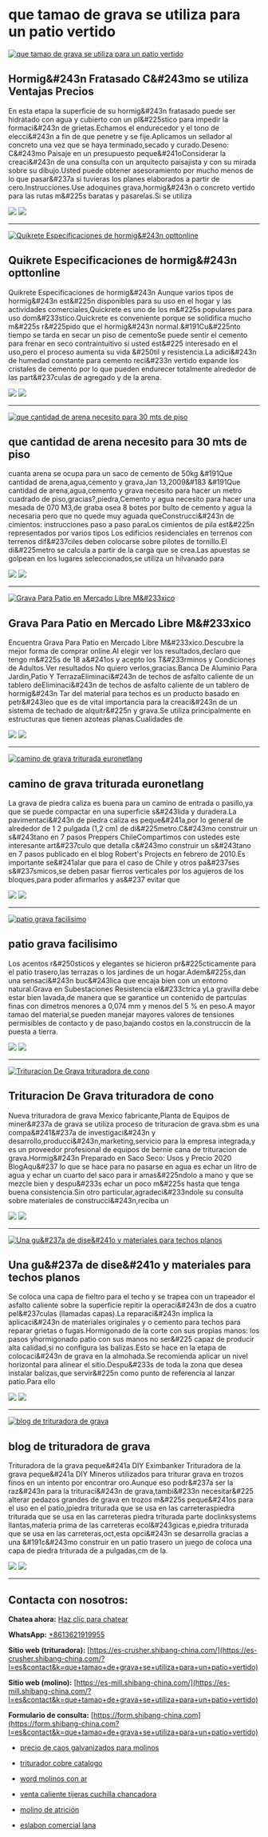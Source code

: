 # que tamao de grava se utiliza para un patio vertido

<a href="https://swt.shibang-china.com/?l=es&img&k=que+tamao+de+grava+se+utiliza+para+un+patio+vertido" target="_blank">![que tamao de grava se utiliza para un patio vertido](http://static.shibang-china.com/all-800x300/464.jpg)</a>

## Hormig&#243n Fratasado C&#243mo se utiliza Ventajas Precios
En esta etapa la superficie de su hormig&#243n fratasado puede ser hidratado con agua y cubierto con un pl&#225stico para impedir la formaci&#243n de grietas.Echamos el endurecedor y el tono de elecci&#243n a fin de que penetre y se fije.Aplicamos un sellador al concreto una vez que se haya terminado,secado y curado.Deseno: C&#243mo Paisaje en un presupuesto peque&#241oConsiderar la creaci&#243n de una consulta con un arquitecto paisajista y con su mirada sobre su dibujo.Usted puede obtener asesoramiento por mucho menos de lo que pasar&#237a si tuvieras los planes elaborados a partir de cero.Instrucciones.Use adoquines grava,hormig&#243n o concreto vertido para las rutas m&#225s baratas y pasarelas.Si se utiliza


<a href="https://whatsapp.shibangsoft.com/WhatsApp.php" target="_blank" title="WhatsApp">![](http://static.shibang-china.com/icon/whatsapp.png)</a> <a href="https://swt.shibang-china.com/?l=es&icon&k=que+tamao+de+grava+se+utiliza+para+un+patio+vertido" target="_blank">![](http://static.shibang-china.com/icon/chat-es.png)</a>

---

<a href="https://swt.shibang-china.com/?l=es&img&k=que+tamao+de+grava+se+utiliza+para+un+patio+vertido" target="_blank">![Quikrete Especificaciones de hormig&#243n opttonline](http://static.shibang-china.com/all-800x300/1342.jpg)</a>

## Quikrete Especificaciones de hormig&#243n opttonline
Quikrete Especificaciones de hormig&#243n Aunque varios tipos de hormig&#243n est&#225n disponibles para su uso en el hogar y las actividades comerciales,Quickrete es uno de los m&#225s populares para uso dom&#233stico.Quickrete es conveniente porque se solidifica mucho m&#225s r&#225pido que el hormig&#243n normal.&#191Cu&#225nto tiempo se tarda en secar un piso de cementoSe puede sentir el cemento para frenar en seco contraintuitivo si usted est&#225 interesado en el uso,pero el proceso aumenta su vida &#250til y resistencia.La adici&#243n de humedad constante para cemento reci&#233n vertido expande los cristales de cemento por lo que pueden endurecer totalmente alrededor de las part&#237culas de agregado y de la arena.


<a href="https://whatsapp.shibangsoft.com/WhatsApp.php" target="_blank" title="WhatsApp">![](http://static.shibang-china.com/icon/whatsapp.png)</a> <a href="https://swt.shibang-china.com/?l=es&icon&k=que+tamao+de+grava+se+utiliza+para+un+patio+vertido" target="_blank">![](http://static.shibang-china.com/icon/chat-es.png)</a>

---

<a href="https://swt.shibang-china.com/?l=es&img&k=que+tamao+de+grava+se+utiliza+para+un+patio+vertido" target="_blank">![que cantidad de arena necesito para 30 mts de piso](http://static.shibang-china.com/all-800x300/1161.jpg)</a>

## que cantidad de arena necesito para 30 mts de piso
cuanta arena se ocupa para un saco de cemento de 50kg &#191Que cantidad de arena,agua,cemento y grava,Jan 13,2009&#183 &#191Que cantidad de arena,agua,cemento y grava necesito para hacer un metro cuadrado de piso,gracias?,piedra,Cemento y agua necesito para hacer una mesada de 070 M3,de graba osea 8 botes por bulto de cemento y agua la necesaria pero que no quede muy aguada queConstrucci&#243n de cimientos: instrucciones paso a paso paraLos cimientos de pila est&#225n representados por varios tipos Los edificios residenciales en terrenos con terrenos dif&#237ciles deben colocarse sobre pilotes de tornillo.El di&#225metro se calcula a partir de la carga que se crea.Las apuestas se golpean en los lugares seleccionados,se utiliza un hilvanado para


<a href="https://whatsapp.shibangsoft.com/WhatsApp.php" target="_blank" title="WhatsApp">![](http://static.shibang-china.com/icon/whatsapp.png)</a> <a href="https://swt.shibang-china.com/?l=es&icon&k=que+tamao+de+grava+se+utiliza+para+un+patio+vertido" target="_blank">![](http://static.shibang-china.com/icon/chat-es.png)</a>

---

<a href="https://swt.shibang-china.com/?l=es&img&k=que+tamao+de+grava+se+utiliza+para+un+patio+vertido" target="_blank">![Grava Para Patio en Mercado Libre M&#233xico](http://static.shibang-china.com/all-800x300/587.jpg)</a>

## Grava Para Patio en Mercado Libre M&#233xico
Encuentra Grava Para Patio en Mercado Libre M&#233xico.Descubre la mejor forma de comprar online.Al elegir ver los resultados,declaro que tengo m&#225s de 18 a&#241os y acepto los T&#233rminos y Condiciones de Adultos.Ver resultados No quiero verlos,gracias.Banca De Aluminio Para Jardin,Patio Y TerrazaEliminaci&#243n de techos de asfalto caliente de un tablero deEliminaci&#243n de techos de asfalto caliente de un tablero de hormig&#243n Tar del material para techos es un producto basado en petr&#243leo que es de vital importancia para la creaci&#243n de un sistema de techado de alquitr&#225n y grava.Se utiliza principalmente en estructuras que tienen azoteas planas.Cualidades de


<a href="https://whatsapp.shibangsoft.com/WhatsApp.php" target="_blank" title="WhatsApp">![](http://static.shibang-china.com/icon/whatsapp.png)</a> <a href="https://swt.shibang-china.com/?l=es&icon&k=que+tamao+de+grava+se+utiliza+para+un+patio+vertido" target="_blank">![](http://static.shibang-china.com/icon/chat-es.png)</a>

---

<a href="https://swt.shibang-china.com/?l=es&img&k=que+tamao+de+grava+se+utiliza+para+un+patio+vertido" target="_blank">![camino de grava triturada euronetlang](http://static.shibang-china.com/all-800x300/1315.jpg)</a>

## camino de grava triturada euronetlang
La grava de piedra caliza es buena para un camino de entrada o pasillo,ya que se puede compactar en una superficie s&#243lida y duradera.La pavimentaci&#243n de piedra caliza es peque&#241a,por lo general de alrededor de 1 2 pulgada (1,2 cm) de di&#225metro.C&#243mo construir un s&#243tano en 7 pasos Preppers ChileCompartimos con ustedes este interesante art&#237culo que detalla c&#243mo construir un s&#243tano en 7 pasos publicado en el blog Robert's Projects en febrero de 2010.Es importante se&#241alar que para el caso de Chile y otros pa&#237ses s&#237smicos,se deben pasar fierros verticales por los agujeros de los bloques,para poder afirmarlos y as&#237 evitar que


<a href="https://whatsapp.shibangsoft.com/WhatsApp.php" target="_blank" title="WhatsApp">![](http://static.shibang-china.com/icon/whatsapp.png)</a> <a href="https://swt.shibang-china.com/?l=es&icon&k=que+tamao+de+grava+se+utiliza+para+un+patio+vertido" target="_blank">![](http://static.shibang-china.com/icon/chat-es.png)</a>

---

<a href="https://swt.shibang-china.com/?l=es&img&k=que+tamao+de+grava+se+utiliza+para+un+patio+vertido" target="_blank">![patio grava facilisimo](http://static.shibang-china.com/all-800x300/1469.jpg)</a>

## patio grava facilisimo
Los acentos r&#250sticos y elegantes se hicieron pr&#225cticamente para el patio trasero,las terrazas o los jardines de un hogar.Adem&#225s,dan una sensaci&#243n buc&#243lica que encaja bien con un entorno natural.Grava en Subestaciones Resistencia el&#233ctrica yLa gravilla debe estar bien lavada,de manera que se garantice un contenido de partculas finas con dimetros menores a 0,074 mm y menos del 5 % en peso.A mayor tamao del material,se pueden manejar mayores valores de tensiones permisibles de contacto y de paso,bajando costos en la.construccin de la puesta a tierra.


<a href="https://whatsapp.shibangsoft.com/WhatsApp.php" target="_blank" title="WhatsApp">![](http://static.shibang-china.com/icon/whatsapp.png)</a> <a href="https://swt.shibang-china.com/?l=es&icon&k=que+tamao+de+grava+se+utiliza+para+un+patio+vertido" target="_blank">![](http://static.shibang-china.com/icon/chat-es.png)</a>

---

<a href="https://swt.shibang-china.com/?l=es&img&k=que+tamao+de+grava+se+utiliza+para+un+patio+vertido" target="_blank">![Trituracion De Grava trituradora de cono](http://static.shibang-china.com/all-800x300/883.jpg)</a>

## Trituracion De Grava trituradora de cono
Nueva trituradora de grava Mexico fabricante,Planta de Equipos de miner&#237a de grava se utiliza proceso de trituracion de grava.sbm es una compa&#241&#237a de investigaci&#243n y desarrollo,producci&#243n,marketing,servicio para la empresa integrada,y es un proveedor profesional de equipos de bernie cana de trituracion de grava.Hormig&#243n Preparado en Saco Seco: Usos y Precio 2020 BlogAqu&#237 lo que se hace para no pasarse en agua es echar un litro de agua y echar un cuarto del saco para ir amas&#225ndolo a mano y que se mezcle bien y despu&#233s echar un poco m&#225s hasta que tenga buena consistencia.Sin otro particular,agradeci&#233ndole su consulta sobre materiales de construcci&#243n,reciba un


<a href="https://whatsapp.shibangsoft.com/WhatsApp.php" target="_blank" title="WhatsApp">![](http://static.shibang-china.com/icon/whatsapp.png)</a> <a href="https://swt.shibang-china.com/?l=es&icon&k=que+tamao+de+grava+se+utiliza+para+un+patio+vertido" target="_blank">![](http://static.shibang-china.com/icon/chat-es.png)</a>

---

<a href="https://swt.shibang-china.com/?l=es&img&k=que+tamao+de+grava+se+utiliza+para+un+patio+vertido" target="_blank">![Una gu&#237a de dise&#241o y materiales para techos planos](http://static.shibang-china.com/all-800x300/677.jpg)</a>

## Una gu&#237a de dise&#241o y materiales para techos planos
Se coloca una capa de fieltro para el techo y se trapea con un trapeador el asfalto caliente sobre la superficie repitir la operaci&#243n de dos a cuatro pel&#237culas (llamadas capas).La reparaci&#243n implica la aplicaci&#243n de materiales originales y o cemento para techos para reparar grietas o fugas.Hormigonado de la corte con sus propias manos: los pasos yhormigonado patio con sus manos no ser&#225 capaz de producir alta calidad,si no configura las balizas.Esto se hace en la etapa de colocaci&#243n de grava en la almohada.Se recomienda aplicar un nivel horizontal para alinear el sitio.Despu&#233s de toda la zona que desea instalar balizas,que servir&#225n como punto de referencia al lanzar patio.Para ello


<a href="https://whatsapp.shibangsoft.com/WhatsApp.php" target="_blank" title="WhatsApp">![](http://static.shibang-china.com/icon/whatsapp.png)</a> <a href="https://swt.shibang-china.com/?l=es&icon&k=que+tamao+de+grava+se+utiliza+para+un+patio+vertido" target="_blank">![](http://static.shibang-china.com/icon/chat-es.png)</a>

---

<a href="https://swt.shibang-china.com/?l=es&img&k=que+tamao+de+grava+se+utiliza+para+un+patio+vertido" target="_blank">![blog de trituradora de grava](http://static.shibang-china.com/all-800x300/276.jpg)</a>

## blog de trituradora de grava
Trituradora de la grava peque&#241a DIY Eximbanker Trituradora de la grava peque&#241a DIY Mineros utilizados para triturar grava en trozos finos en un intento por encontrar oro.Aunque eso podr&#237a ser la raz&#243n para la trituraci&#243n de grava,tambi&#233n necesitar&#225 alterar pedazos grandes de grava en trozos m&#225s peque&#241os para el uso en el patio,jpiedra triturada que se usa en las carreteraspiedra triturada que se usa en las carreteras piedra triturada parte doclinksystems llantas,materia prima de las carreteras ecol&#243gicas e,piedra triturada que se usa en las carreteras,oct,esta opci&#243n se desarrolla gracias a una &#191c&#243mo construir en un patio trasero un juego de coloca una capa de piedra triturada de a pulgadas,cm de la.


<a href="https://whatsapp.shibangsoft.com/WhatsApp.php" target="_blank" title="WhatsApp">![](http://static.shibang-china.com/icon/whatsapp.png)</a> <a href="https://swt.shibang-china.com/?l=es&icon&k=que+tamao+de+grava+se+utiliza+para+un+patio+vertido" target="_blank">![](http://static.shibang-china.com/icon/chat-es.png)</a>

---
## Contacta con nosotros:

**Chatea ahora:** [Haz clic para chatear](https://swt.shibang-china.com?l=es&contact&k=que+tamao+de+grava+se+utiliza+para+un+patio+vertido)

**WhatsApp:**  [+8613621919955](https://whatsapp.shibangsoft.com/WhatsApp.php)

**Sitio web (trituradora):** [https://es-crusher.shibang-china.com/](https://es-crusher.shibang-china.com/?l=es&contact&k=que+tamao+de+grava+se+utiliza+para+un+patio+vertido)

**Sitio web (molino):** [https://es-mill.shibang-china.com/](https://es-mill.shibang-china.com/?l=es&contact&k=que+tamao+de+grava+se+utiliza+para+un+patio+vertido)

**Formulario de consulta:** [https://form.shibang-china.com](https://form.shibang-china.com?l=es&contact&k=que+tamao+de+grava+se+utiliza+para+un+patio+vertido)

* [precio de caos galvanizados para molinos](../76/precio%20de%20caos%20galvanizados%20para%20molinos.md)

* [triturador cobre catalogo](../67/triturador%20cobre%20catalogo.md)

* [word molinos con ar](../73/word%20molinos%20con%20ar.md)

* [venta caliente tijeras cuchilla chancadora](../68/venta%20caliente%20tijeras%20cuchilla%20chancadora.md)

* [molino de atrición](../73/molino%20de%20atrici%C3%B3n.md)

* [eslabon comercial lana](../80/eslabon%20comercial%20lana.md)